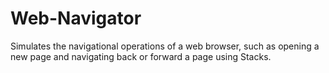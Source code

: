 # Web-Navigator
Simulates the navigational operations of a web browser, such as opening a new page and navigating back or forward a page using Stacks.
